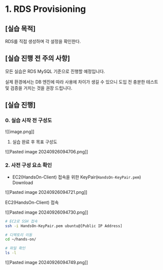 # 1. RDS Provisioning

## [실습 목적]

RDS를 직접 생성하며 각 설정을 확인한다.

## [실습 진행 전 주의 사항]

모든 실습은 RDS MySQL 기준으로 진행할 예정입니다.

실제 환경에서는 DB 엔진에 따라 사용에 차이가 생길 수 있으니 도입 전 충분한 테스트 및 검증을 거치는 것을 권장 드립니다.

## [실습 진행]

### 0. 실습 시작 전 구성도



![[image.png]]


1. 실습 완료 후 목표 구성도


![[Pasted image 20240926094706.png]]




### 2. 사전 구성 요소 확인

- EC2(HandsOn-Client) 접속을 위한 KeyPair(`HandsOn-KeyPair.pem`) Download


![[Pasted image 20240926094721.png]]





EC2(HandsOn-Client) 접속

![[Pasted image 20240926094730.png]]


```bash
# EC2로 SSH 접속
ssh -i HandsOn-KeyPair.pem ubuntu@[Public IP Address]

# 디렉토리 이동
cd ~/hands-on/

# 파일 확인 
ls -l
```


![[Pasted image 20240926094749.png]]









